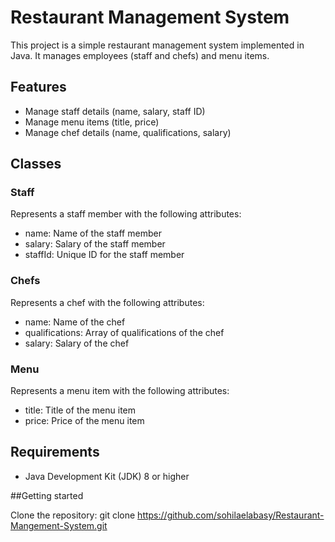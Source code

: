 # Restaurant Management System

This project is a simple restaurant management system implemented in Java. It manages employees (staff and chefs) and menu items.

## Features

- Manage staff details (name, salary, staff ID)
- Manage menu items (title, price)
- Manage chef details (name, qualifications, salary)

## Classes

### Staff

Represents a staff member with the following attributes:
- name: Name of the staff member
- salary: Salary of the staff member
- staffId: Unique ID for the staff member

### Chefs

Represents a chef with the following attributes:
- name: Name of the chef
- qualifications: Array of qualifications of the chef
- salary: Salary of the chef

### Menu

Represents a menu item with the following attributes:
- title: Title of the menu item
- price: Price of the menu item

## Requirements

- Java Development Kit (JDK) 8 or higher

##Getting started

Clone the repository: git clone https://github.com/sohilaelabasy/Restaurant-Mangement-System.git
